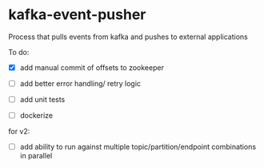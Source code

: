 # kafka-event-pusher
Process that pulls events from kafka and pushes to external applications

To do:

- [x] add manual commit of offsets to zookeeper

- [ ] add better error handling/ retry logic

- [ ] add unit tests

- [ ] dockerize

for v2:

- [ ] add ability to run against multiple topic/partition/endpoint combinations in parallel
